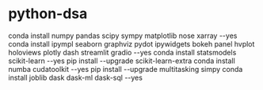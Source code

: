 # python-dsa
conda install numpy pandas scipy sympy matplotlib nose xarray --yes
conda install ipympl seaborn graphviz pydot ipywidgets bokeh panel hvplot holoviews plotly dash streamlit gradio --yes
conda install statsmodels scikit-learn --yes
pip install --upgrade scikit-learn-extra
conda install numba cudatoolkit --yes
pip install --upgrade multitasking simpy
conda install joblib dask dask-ml dask-sql --yes
